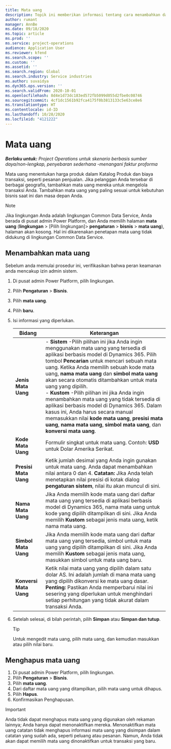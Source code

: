 ```yaml
---
title: Mata uang
description: Topik ini memberikan informasi tentang cara menambahkan dan menghapus jenis mata uang dalam Project Operations.
author: rumant
manager: AnnBe
ms.date: 09/18/2020
ms.topic: article
ms.prod: ''
ms.service: project-operations
audience: Application User
ms.reviewer: kfend
ms.search.scope: ''
ms.custom: ''
ms.assetid: ''
ms.search.region: Global
ms.search.industry: Service industries
ms.author: suvaidya
ms.dyn365.ops.version: ''
ms.search.validFrom: 2020-10-01
ms.openlocfilehash: 8d4e1d73dc183ed572fb5099d055d2fbe0c08746
ms.sourcegitcommit: 4cf1dc1561b92fca4175f0b3813133c5e63ce8e6
ms.translationtype: HT
ms.contentlocale: id-ID
ms.lasthandoff: 10/28/2020
ms.locfileid: "4121222"
---
```

# <a name="currency"></a>Mata uang

_**Berlaku untuk:** Project Operations untuk skenario berbasis sumber daya/non-lengkap, penyebaran sederhana -menangani faktur proforma_

Mata uang menentukan harga produk dalam Katalog Produk dan biaya transaksi, seperti pesanan penjualan. Jika pelanggan Anda tersebar di berbagai geografis, tambahkan mata uang mereka untuk mengelola transaksi Anda. Tambahkan mata uang yang paling sesuai untuk kebutuhan bisnis saat ini dan masa depan Anda.  

> [!NOTE]
> Jika lingkungan Anda adalah lingkungan Common Data Service, Anda berada di pusat admin Power Platform, dan Anda memilih halaman **mata uang** (**lingkungan** > [Pilih lingkungan]> **pengaturan** > **bisnis** > **mata uang**), halaman akan kosong. Hal ini dikarenakan penetapan mata uang tidak didukung di lingkungan Common Data Service.

## <a name="add-a-currency"></a>Menambahkan mata uang  
Sebelum anda memulai prosedur ini, verifikasikan bahwa peran keamanan anda mencakup izin admin sistem. 

1. Di pusat admin Power Platform, pilih lingkungan. 
2. Pilih **Pengaturan** > **Bisnis**.
3. Pilih **mata uang**.  
4. Pilih **baru**.  
5. Isi informasi yang diperlukan.  


   |          Bidang          |                                                                                                                                                                                                                                                                                                                                                                            Keterangan                                                                                                                                                                                                                                                                                                                                                                            |
   |-------------------------|-------------------------------------------------------------------------------------------------------------------------------------------------------------------------------------------------------------------------------------------------------------------------------------------------------------------------------------------------------------------------------------------------------------------------------------------------------------------------------------------------------------------------------------------------------------------------------------------------------------------------------------------------------------------------------------------------------------------------------------------------------------------|
   |    **Jenis Mata Uang**    | - **Sistem** -Pilih pilihan ini jika Anda ingin menggunakan mata uang yang tersedia di aplikasi berbasis model di Dynamics 365. Pilih tombol **Pencarian** untuk mencari sebuah mata uang. Ketika Anda memilih sebuah kode mata uang, **nama mata uang** dan **simbol mata uang** akan secara otomatis ditambahkan untuk mata uang yang dipilih.<br />- **Kustom** -Pilih pilihan ini jika Anda ingin menambahkan mata uang yang tidak tersedia di aplikasi berbasis model di Dynamics 365. Dalam kasus ini, Anda harus secara manual memasukkan nilai **kode mata uang**, **presisi mata uang**, **nama mata uang**, **simbol mata uang**, dan **konversi mata uang**. |
   |    **Kode Mata Uang**    |                                                                                                                                                                                                                                                                                                                                            Formulir singkat untuk mata uang. Contoh: **USD** untuk Dolar Amerika Serikat.                                                                                                                                                                                                                                                                                                                                            |
   | **Presisi Mata Uang**  |                                                                                                                                                                                  Ketik jumlah desimal yang Anda ingin gunakan untuk mata uang.  Anda dapat menambahkan nilai antara 0 dan 4. **Catatan:**  Jika Anda telah menetapkan nilai presisi di kotak dialog **pengaturan sistem**, nilai itu akan muncul di sini.                                                                                                                                                                                  |
   |    **Nama Mata Uang**    |                                                                                                                                                                                                                                         Jika Anda memilih kode mata uang dari daftar mata uang yang tersedia di aplikasi berbasis model di Dynamics 365, nama mata uang untuk kode yang dipilih ditampilkan di sini. Jika Anda memilih **Kustom** sebagai jenis mata uang, ketik nama mata uang.                                                                                                                                                                                                                                          |
   |   **Simbol Mata Uang**   |                                                                                                                                                                                                                                                                      Jika Anda memilih kode mata uang dari daftar mata uang yang tersedia, simbol untuk mata uang yang dipilih ditampilkan di sini. Jika Anda memilih **Kustom** sebagai jenis mata uang, masukkan simbol untuk mata uang baru.                                                                                                                                                                                                                                                                       |
   | **Konversi Mata Uang** |                                                                                                                                                                                                                                     Ketik nilai mata uang yang dipilih dalam satu dolar AS. Ini adalah jumlah di mana mata uang yang dipilih dikonversi ke mata uang dasar. **Penting:**  Pastikan Anda memperbarui nilai ini sesering yang diperlukan untuk menghindari setiap perhitungan yang tidak akurat dalam transaksi Anda.                                                                                                                                                                                                                                      |


6. Setelah selesai, di bilah perintah, pilih **Simpan** atau **Simpan dan tutup**.  

   > [!TIP]
   >  Untuk mengedit mata uang, pilih mata uang, dan kemudian masukkan atau pilih nilai baru.  

## <a name="delete-a-currency"></a>Menghapus mata uang  

1. Di pusat admin Power Platform, pilih lingkungan. 
2. Pilih **Pengaturan** > **Bisnis**.
3. Pilih **mata uang**.  
4. Dari daftar mata uang yang ditampilkan, pilih mata uang untuk dihapus.  
5. Pilih **Hapus**.  
6. Konfirmasikan Penghapusan.  

> [!IMPORTANT]
>  Anda tidak dapat menghapus mata uang yang digunakan oleh rekaman lainnya; Anda hanya dapat menonaktifkan mereka. Menonaktifkan mata uang catatan tidak menghapus informasi mata uang yang disimpan dalam catatan yang sudah ada, seperti peluang atau pesanan. Namun, Anda tidak akan dapat memilih mata uang dinonaktifkan untuk transaksi yang baru.  
